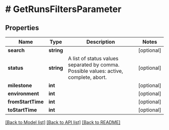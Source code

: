 # # GetRunsFiltersParameter

## Properties

Name | Type | Description | Notes
------------ | ------------- | ------------- | -------------
**search** | **string** |  | [optional]
**status** | **string** | A list of status values separated by comma. Possible values: active, complete, abort. | [optional]
**milestone** | **int** |  | [optional]
**environment** | **int** |  | [optional]
**fromStartTime** | **int** |  | [optional]
**toStartTime** | **int** |  | [optional]

[[Back to Model list]](../../README.md#models) [[Back to API list]](../../README.md#endpoints) [[Back to README]](../../README.md)
